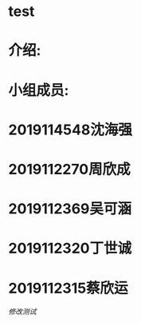 # test
# 介绍:
# 小组成员:
# 2019114548沈海强
# 2019112270周欣成
# 2019112369吴可涵
# 2019112320丁世诚
# 2019112315蔡欣运

*修改测试*